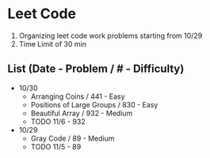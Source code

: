# Leet Code

1. Organizing leet code work problems starting from 10/29
1. Time Limit of 30 min

## List (Date - Problem / # - Difficulty)
 - 10/30
   - Arranging Coins / 441 - Easy
   - Positions of Large Groups / 830 - Easy
   - Beautiful Array / 932 - Medium
   - TODO 11/6 - 932
 - 10/29
   - Gray Code / 89 - Medium
   - TODO 11/5 - 89